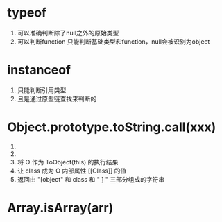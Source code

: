 # typeof
1. 可以准确判断除了null之外的原始类型
2. 可以判断function
只能判断基础类型和function，null会被识别为object

# instanceof
1. 只能判断引用类型
2. 且是通过原型链查找来判断的

# Object.prototype.toString.call(xxx)
1. 
2. 
3. 将 O 作为 ToObject(this) 的执行结果
4. 让 class 成为 O 内部属性 [[Class]] 的值
5. 返回由 "[object" 和 class 和 " ] " 三部分组成的字符串

# Array.isArray(arr)
